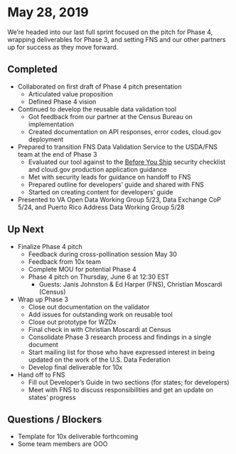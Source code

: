 # May 28, 2019

We’re headed into our last full sprint focused on the pitch for Phase 4, wrapping deliverables for Phase 3, and setting FNS and our other partners up for success as they move forward.
## Completed

* Collaborated on first draft of Phase 4 pitch presentation
  * Articulated value proposition
  * Defined Phase 4 vision
* Continued to develop the reusable data validation tool
  * Got feedback from our partner at the Census Bureau on implementation
  * Created documentation on API responses, error codes, cloud.gov deployment
* Prepared to transition FNS Data Validation Service to the USDA/FNS team at the end of Phase 3
  * Evaluated our tool against to the [Before You Ship](https://before-you-ship.18f.gov/) security checklist and cloud.gov production application guidance
  * Met with security leads for guidance on handoff to FNS
  * Prepared outline for developers’ guide and shared with FNS
  * Started on creating content for developers’ guide
* Presented to VA Open Data Working Group 5/23, Data Exchange CoP 5/24, and Puerto Rico Address Data Working Group 5/28


## Up Next

* Finalize Phase 4 pitch
  * Feedback during cross-pollination session May 30
  * Feedback from 10x team
  * Complete MOU for potential Phase 4
  * Phase 4 pitch on Thursday, June 6 at 12:30 EST
    * Guests: Janis Johnston & Ed Harper (FNS), Christian Moscardi (Census)
* Wrap up Phase 3
  * Close out documentation on the validator
  * Add issues for outstanding work on reusable tool
  * Close out prototype for WZDx
  * Final check in with Christian Moscardi at Census
  * Consolidate Phase 3 research process and findings in a single document
  * Start mailing list for those who have expressed interest in being updated on the work of the U.S. Data Federation
  * Develop final deliverable for 10x
* Hand off to FNS
  * Fill out Developer’s Guide in two sections (for states; for developers)
  * Meet with FNS to discuss responsibilities and get an update on states’ progress


## Questions / Blockers

* Template for 10x deliverable forthcoming
* Some team members are OOO

